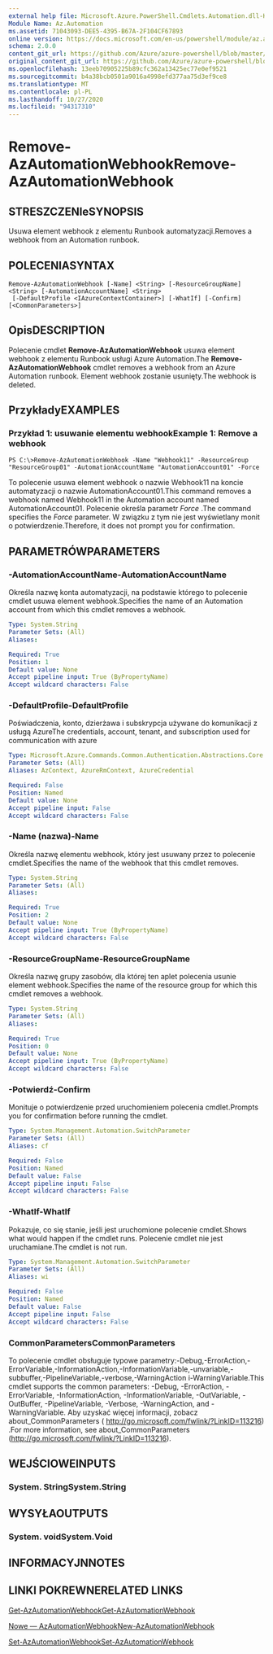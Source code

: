 ```yaml
---
external help file: Microsoft.Azure.PowerShell.Cmdlets.Automation.dll-Help.xml
Module Name: Az.Automation
ms.assetid: 71043093-DEE5-4395-B67A-2F104CF67893
online version: https://docs.microsoft.com/en-us/powershell/module/az.automation/remove-azautomationwebhook
schema: 2.0.0
content_git_url: https://github.com/Azure/azure-powershell/blob/master/src/Automation/Automation/help/Remove-AzAutomationWebhook.md
original_content_git_url: https://github.com/Azure/azure-powershell/blob/master/src/Automation/Automation/help/Remove-AzAutomationWebhook.md
ms.openlocfilehash: 13eeb70905225b89cfc362a13425ec77e0ef9521
ms.sourcegitcommit: b4a38bcb0501a9016a4998efd377aa75d3ef9ce8
ms.translationtype: MT
ms.contentlocale: pl-PL
ms.lasthandoff: 10/27/2020
ms.locfileid: "94317310"
---
```

# <span data-ttu-id="d99a3-101">Remove-AzAutomationWebhook</span><span class="sxs-lookup"><span data-stu-id="d99a3-101">Remove-AzAutomationWebhook</span></span>

## <span data-ttu-id="d99a3-102">STRESZCZENIe</span><span class="sxs-lookup"><span data-stu-id="d99a3-102">SYNOPSIS</span></span>
<span data-ttu-id="d99a3-103">Usuwa element webhook z elementu Runbook automatyzacji.</span><span class="sxs-lookup"><span data-stu-id="d99a3-103">Removes a webhook from an Automation runbook.</span></span>

## <span data-ttu-id="d99a3-104">POLECENIA</span><span class="sxs-lookup"><span data-stu-id="d99a3-104">SYNTAX</span></span>

```
Remove-AzAutomationWebhook [-Name] <String> [-ResourceGroupName] <String> [-AutomationAccountName] <String>
 [-DefaultProfile <IAzureContextContainer>] [-WhatIf] [-Confirm] [<CommonParameters>]
```

## <span data-ttu-id="d99a3-105">Opis</span><span class="sxs-lookup"><span data-stu-id="d99a3-105">DESCRIPTION</span></span>
<span data-ttu-id="d99a3-106">Polecenie cmdlet **Remove-AzAutomationWebhook** usuwa element webhook z elementu Runbook usługi Azure Automation.</span><span class="sxs-lookup"><span data-stu-id="d99a3-106">The **Remove-AzAutomationWebhook** cmdlet removes a webhook from an Azure Automation runbook.</span></span>
<span data-ttu-id="d99a3-107">Element webhook zostanie usunięty.</span><span class="sxs-lookup"><span data-stu-id="d99a3-107">The webhook is deleted.</span></span>

## <span data-ttu-id="d99a3-108">Przykłady</span><span class="sxs-lookup"><span data-stu-id="d99a3-108">EXAMPLES</span></span>

### <span data-ttu-id="d99a3-109">Przykład 1: usuwanie elementu webhook</span><span class="sxs-lookup"><span data-stu-id="d99a3-109">Example 1: Remove a webhook</span></span>
```
PS C:\>Remove-AzAutomationWebhook -Name "Webhook11" -ResourceGroup "ResourceGroup01" -AutomationAccountName "AutomationAccount01" -Force
```

<span data-ttu-id="d99a3-110">To polecenie usuwa element webhook o nazwie Webhook11 na koncie automatyzacji o nazwie AutomationAccount01.</span><span class="sxs-lookup"><span data-stu-id="d99a3-110">This command removes a webhook named Webhook11 in the Automation account named AutomationAccount01.</span></span>
<span data-ttu-id="d99a3-111">Polecenie określa parametr *Force* .</span><span class="sxs-lookup"><span data-stu-id="d99a3-111">The command specifies the *Force* parameter.</span></span>
<span data-ttu-id="d99a3-112">W związku z tym nie jest wyświetlany monit o potwierdzenie.</span><span class="sxs-lookup"><span data-stu-id="d99a3-112">Therefore, it does not prompt you for confirmation.</span></span>

## <span data-ttu-id="d99a3-113">PARAMETRÓW</span><span class="sxs-lookup"><span data-stu-id="d99a3-113">PARAMETERS</span></span>

### <span data-ttu-id="d99a3-114">-AutomationAccountName</span><span class="sxs-lookup"><span data-stu-id="d99a3-114">-AutomationAccountName</span></span>
<span data-ttu-id="d99a3-115">Określa nazwę konta automatyzacji, na podstawie którego to polecenie cmdlet usuwa element webhook.</span><span class="sxs-lookup"><span data-stu-id="d99a3-115">Specifies the name of an Automation account from which this cmdlet removes a webhook.</span></span>

```yaml
Type: System.String
Parameter Sets: (All)
Aliases:

Required: True
Position: 1
Default value: None
Accept pipeline input: True (ByPropertyName)
Accept wildcard characters: False
```

### <span data-ttu-id="d99a3-116">-DefaultProfile</span><span class="sxs-lookup"><span data-stu-id="d99a3-116">-DefaultProfile</span></span>
<span data-ttu-id="d99a3-117">Poświadczenia, konto, dzierżawa i subskrypcja używane do komunikacji z usługą Azure</span><span class="sxs-lookup"><span data-stu-id="d99a3-117">The credentials, account, tenant, and subscription used for communication with azure</span></span>

```yaml
Type: Microsoft.Azure.Commands.Common.Authentication.Abstractions.Core.IAzureContextContainer
Parameter Sets: (All)
Aliases: AzContext, AzureRmContext, AzureCredential

Required: False
Position: Named
Default value: None
Accept pipeline input: False
Accept wildcard characters: False
```

### <span data-ttu-id="d99a3-118">-Name (nazwa)</span><span class="sxs-lookup"><span data-stu-id="d99a3-118">-Name</span></span>
<span data-ttu-id="d99a3-119">Określa nazwę elementu webhook, który jest usuwany przez to polecenie cmdlet.</span><span class="sxs-lookup"><span data-stu-id="d99a3-119">Specifies the name of the webhook that this cmdlet removes.</span></span>

```yaml
Type: System.String
Parameter Sets: (All)
Aliases:

Required: True
Position: 2
Default value: None
Accept pipeline input: True (ByPropertyName)
Accept wildcard characters: False
```

### <span data-ttu-id="d99a3-120">-ResourceGroupName</span><span class="sxs-lookup"><span data-stu-id="d99a3-120">-ResourceGroupName</span></span>
<span data-ttu-id="d99a3-121">Określa nazwę grupy zasobów, dla której ten aplet polecenia usunie element webhook.</span><span class="sxs-lookup"><span data-stu-id="d99a3-121">Specifies the name of the resource group for which this cmdlet removes a webhook.</span></span>

```yaml
Type: System.String
Parameter Sets: (All)
Aliases:

Required: True
Position: 0
Default value: None
Accept pipeline input: True (ByPropertyName)
Accept wildcard characters: False
```

### <span data-ttu-id="d99a3-122">-Potwierdź</span><span class="sxs-lookup"><span data-stu-id="d99a3-122">-Confirm</span></span>
<span data-ttu-id="d99a3-123">Monituje o potwierdzenie przed uruchomieniem polecenia cmdlet.</span><span class="sxs-lookup"><span data-stu-id="d99a3-123">Prompts you for confirmation before running the cmdlet.</span></span>

```yaml
Type: System.Management.Automation.SwitchParameter
Parameter Sets: (All)
Aliases: cf

Required: False
Position: Named
Default value: False
Accept pipeline input: False
Accept wildcard characters: False
```

### <span data-ttu-id="d99a3-124">-WhatIf</span><span class="sxs-lookup"><span data-stu-id="d99a3-124">-WhatIf</span></span>
<span data-ttu-id="d99a3-125">Pokazuje, co się stanie, jeśli jest uruchomione polecenie cmdlet.</span><span class="sxs-lookup"><span data-stu-id="d99a3-125">Shows what would happen if the cmdlet runs.</span></span>
<span data-ttu-id="d99a3-126">Polecenie cmdlet nie jest uruchamiane.</span><span class="sxs-lookup"><span data-stu-id="d99a3-126">The cmdlet is not run.</span></span>

```yaml
Type: System.Management.Automation.SwitchParameter
Parameter Sets: (All)
Aliases: wi

Required: False
Position: Named
Default value: False
Accept pipeline input: False
Accept wildcard characters: False
```

### <span data-ttu-id="d99a3-127">CommonParameters</span><span class="sxs-lookup"><span data-stu-id="d99a3-127">CommonParameters</span></span>
<span data-ttu-id="d99a3-128">To polecenie cmdlet obsługuje typowe parametry:-Debug,-ErrorAction,-ErrorVariable,-InformationAction,-InformationVariable,-unvariable,-subbuffer,-PipelineVariable,-verbose,-WarningAction i-WarningVariable.</span><span class="sxs-lookup"><span data-stu-id="d99a3-128">This cmdlet supports the common parameters: -Debug, -ErrorAction, -ErrorVariable, -InformationAction, -InformationVariable, -OutVariable, -OutBuffer, -PipelineVariable, -Verbose, -WarningAction, and -WarningVariable.</span></span> <span data-ttu-id="d99a3-129">Aby uzyskać więcej informacji, zobacz about_CommonParameters ( http://go.microsoft.com/fwlink/?LinkID=113216) .</span><span class="sxs-lookup"><span data-stu-id="d99a3-129">For more information, see about_CommonParameters (http://go.microsoft.com/fwlink/?LinkID=113216).</span></span>

## <span data-ttu-id="d99a3-130">WEJŚCIOWE</span><span class="sxs-lookup"><span data-stu-id="d99a3-130">INPUTS</span></span>

### <span data-ttu-id="d99a3-131">System. String</span><span class="sxs-lookup"><span data-stu-id="d99a3-131">System.String</span></span>

## <span data-ttu-id="d99a3-132">WYSYŁA</span><span class="sxs-lookup"><span data-stu-id="d99a3-132">OUTPUTS</span></span>

### <span data-ttu-id="d99a3-133">System. void</span><span class="sxs-lookup"><span data-stu-id="d99a3-133">System.Void</span></span>

## <span data-ttu-id="d99a3-134">INFORMACYJN</span><span class="sxs-lookup"><span data-stu-id="d99a3-134">NOTES</span></span>

## <span data-ttu-id="d99a3-135">LINKI POKREWNE</span><span class="sxs-lookup"><span data-stu-id="d99a3-135">RELATED LINKS</span></span>

[<span data-ttu-id="d99a3-136">Get-AzAutomationWebhook</span><span class="sxs-lookup"><span data-stu-id="d99a3-136">Get-AzAutomationWebhook</span></span>](./Get-AzAutomationWebhook.md)

[<span data-ttu-id="d99a3-137">Nowe — AzAutomationWebhook</span><span class="sxs-lookup"><span data-stu-id="d99a3-137">New-AzAutomationWebhook</span></span>](./New-AzAutomationWebhook.md)

[<span data-ttu-id="d99a3-138">Set-AzAutomationWebhook</span><span class="sxs-lookup"><span data-stu-id="d99a3-138">Set-AzAutomationWebhook</span></span>](./Set-AzAutomationWebhook.md)


